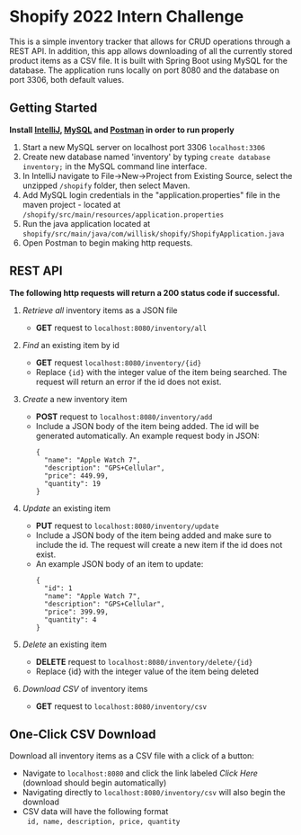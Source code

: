 # Shopify 2022 Intern Challenge

This is a simple inventory tracker that allows for CRUD operations through a REST API. In addition, this app allows downloading of all the currently stored product items as a CSV file. It is built with Spring Boot using MySQL for the database. The application runs locally on port 8080 and the database on port 3306, both default values. 

## Getting Started
**Install [IntelliJ](https://www.jetbrains.com/idea/download/?fromIDE=#section=windows), [MySQL](https://dev.mysql.com/downloads/mysql/) and [Postman](https://www.postman.com/downloads/) in order to run properly**
   1. Start a new MySQL server on localhost port 3306 `localhost:3306`
   3. Create new database named 'inventory' by typing `create database inventory;` in the MySQL command line interface.
   4. In IntelliJ navigate to File->New->Project from Existing Source, select the unzipped `/shopify` folder, then select Maven. 
   5. Add MySQL login credentials in the "application.properties" file in the maven project - located at `/shopify/src/main/resources/application.properties`
   6. Run the java application located at `shopify/src/main/java/com/willisk/shopify/ShopifyApplication.java`
   7. Open Postman to begin making http requests.  

## REST API
**The following http requests will return a 200 status code if successful.**

1. *Retrieve all* inventory items as a JSON file
    - **GET** request to `localhost:8080/inventory/all`


2. *Find* an existing item by id
    - **GET** request `localhost:8080/inventory/{id}`
    - Replace `{id}` with the integer value of the item being searched. The request will return an error if the id does not exist.


4. *Create* a new inventory item 
    - **POST** request to `localhost:8080/inventory/add`
    - Include a JSON body of the item being added. The id will be generated automatically. An example request body in JSON:
      ```
      {
        "name": "Apple Watch 7",
        "description": "GPS+Cellular",
        "price": 449.99,
        "quantity": 19
      }
      ```

3. *Update* an existing item 
    - **PUT** request to `localhost:8080/inventory/update`
    - Include a JSON body of the item being added and make sure to include the id. The request will create a new item if the id does not exist.
    - An example JSON body of an item to update:
      ```
      {
        "id": 1
        "name": "Apple Watch 7",
        "description": "GPS+Cellular",
        "price": 399.99,
        "quantity": 4
      }    
      ```
4. *Delete* an existing item 
    - **DELETE** request to `localhost:8080/inventory/delete/{id}`
    - Replace {id} with the integer value of the item being deleted

5. *Download CSV* of inventory items
    - **GET** request to `localhost:8080/inventory/csv`

## One-Click CSV Download
Download all inventory items as a CSV file with a click of a button:

- Navigate to `localhost:8080` and click the link labeled *Click Here* (download should begin automatically)
- Navigating directly to `localhost:8080/inventory/csv` will also begin the download
- CSV data will have the following format
      <br/>&nbsp; `id, name, description, price, quantity`
